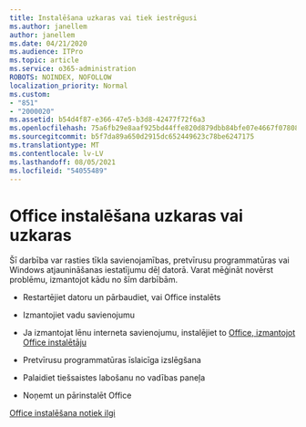 ```yaml
---
title: Instalēšana uzkaras vai tiek iestrēgusi
ms.author: janellem
author: janellem
ms.date: 04/21/2020
ms.audience: ITPro
ms.topic: article
ms.service: o365-administration
ROBOTS: NOINDEX, NOFOLLOW
localization_priority: Normal
ms.custom:
- "851"
- "2000020"
ms.assetid: b54d4f87-e366-47e5-b3d8-42477f72f6a3
ms.openlocfilehash: 75a6fb29e8aaf925bd44ffe820d879dbb84bfe07e4667f07808b610b5ab162fb
ms.sourcegitcommit: b5f7da89a650d2915dc652449623c78be6247175
ms.translationtype: MT
ms.contentlocale: lv-LV
ms.lasthandoff: 08/05/2021
ms.locfileid: "54055489"
---
```

# <a name="office-installation-hangs-or-gets-stuck"></a>Office instalēšana uzkaras vai uzkaras

Šī darbība var rasties tīkla savienojamības, pretvīrusu programmatūras vai Windows atjaunināšanas iestatījumu dēļ datorā. Varat mēģināt novērst problēmu, izmantojot kādu no šīm darbībām.
  
- Restartējiet datoru un pārbaudiet, vai Office instalēts

- Izmantojiet vadu savienojumu

- Ja izmantojat lēnu interneta savienojumu, instalējiet to [Office, izmantojot Office instalētāju](https://support.office.com/article/f0a85fe7-118f-41cb-a791-d59cef96ad1c?wt.mc_id=Alchemy_ClientDIA)

- Pretvīrusu programmatūras īslaicīga izslēgšana

- Palaidiet tiešsaistes labošanu no vadības paneļa

- Noņemt un pārinstalēt Office

[Office instalēšana notiek ilgi](https://support.office.com/article/0f09f357-3fef-42a6-b8aa-cef4c6c44bdf?wt.mc_id=Alchemy_ClientDIA)
  